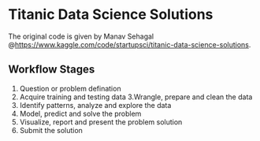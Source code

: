 # Titanic Data Science Solutions

The original code is given by Manav Sehagal @https://www.kaggle.com/code/startupsci/titanic-data-science-solutions. 

## Workflow Stages
1. Question or problem defination
2. Acquire training and testing data
3.Wrangle, prepare and clean the data
4. Identify patterns, analyze and explore the data
5. Model, predict and solve the problem
6. Visualize, report and present the problem solution
7. Submit the solution